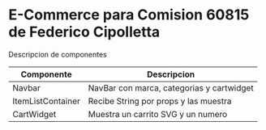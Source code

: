 
# E-Commerce para Comision 60815 de Federico Cipolletta

Descripcion de componentes

| Componente | Descripcion |
| ----------- | ----------- |
| Navbar | NavBar con marca, categorias y cartwidget |
| ItemListContainer | Recibe String por props y las muestra |
| CartWidget | Muestra un carrito SVG y un numero |
